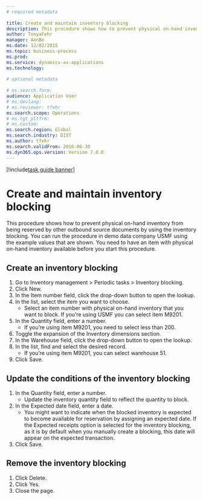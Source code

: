 ```yaml
--- 
# required metadata 
 
title: Create and maintain inventory blocking
description: This procedure shows how to prevent physical on-hand inventory from being reserved by other outbound source documents by using the inventory blocking. 
author: TonyaFehr 
manager: AnnBe 
ms.date: 12/02/2015
ms.topic: business-process 
ms.prod:  
ms.service: dynamics-ax-applications 
ms.technology:  
 
# optional metadata 
 
# ms.search.form:   
audience: Application User 
# ms.devlang:  
# ms.reviewer: tfehr 
ms.search.scope: Operations 
# ms.tgt_pltfrm:  
# ms.custom:  
ms.search.region: Global
ms.search.industry: DIST
ms.author: tfehr 
ms.search.validFrom: 2016-06-30 
ms.dyn365.ops.version: Version 7.0.0 
---
```


[!include[task guide banner](.../includes/task-guide-banner.md)]

# Create and maintain inventory blocking

This procedure shows how to prevent physical on-hand inventory from being reserved by other outbound source documents by using the inventory blocking. You can run the procedure in demo data company USMF using the example values that are shown. You need to have an item with physical on-hand inventory available before you start this procedure.


## Create an inventory blocking
1. Go to Inventory management > Periodic tasks > Inventory blocking.
2. Click New.
3. In the Item number field, click the drop-down button to open the lookup.
4. In the list, select the item you want to choose. 
    * Select an item number with physical on-hand inventory that you want to block. If you’re using USMF you can select item M9201.  
5. In the Quantity field, enter a number.
    * If you’re using item M9201, you need to select less than 200.  
6. Toggle the expansion of the Inventory dimensions section.
7. In the Warehouse field, click the drop-down button to open the lookup.
8. In the list, find and select the desired record.
    * If you’re using item M9201, you can select warehouse 51.  
9. Click Save.

## Update the conditions of the inventory blocking
1. In the Quantity field, enter a number.
    * Update the inventory quantity field to reflect the quantity to block.  
2. In the Expected date field, enter a date.
    * You might want to indicate when the blocked inventory is expected to become available for reservation by assigning an expected date. If the Expected receipts option is selected for the inventory blocking, as it is by default when you manually create a blocking, this date will appear on the expected transaction.  
3. Click Save.

## Remove the inventory blocking
1. Click Delete.
2. Click Yes.
3. Close the page.

